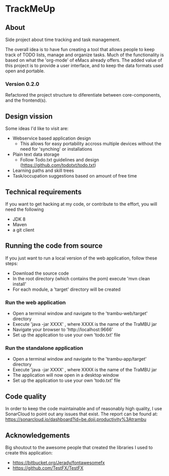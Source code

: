 # TrackMeUp

## About

Side project about time tracking and task management.

The overall idea is to have fun creating a tool that allows people to keep track
of TODO lists, manage and organize tasks.
Much of the functionality is based on what the 'org-mode' of eMacs already offers.
The added value of this project is to provide a user interface, and to keep the data formats used
open and portable.

### Version 0.2.0

Refactored the project structure to diferentiate between core-components, and
the frontend(s).


## Design vission

Some ideas I'd like to visit are:

* Webservice based application design
    * This allows for easy portability accross multiple devices without the need for 'synching' or installations
* Plain text data storage
    * Follow Todo.txt guidelines and design (https://github.com/todotxt/todo.txt)
* Learning paths and skill trees
* Task/occupation suggestions based on amount of free time

## Technical requirements

If you want to get hacking at my code, or contribute to the effort, 
you will need the following

* JDK 8
* Maven
* a git client

## Running the code from source

If you just want to run a local version of the web application,
follow these steps:

* Download the source code
* In the root directory (which contains the pom) execute 'mvn clean install'
* For each module, a 'target' directory will be created

### Run the web application
* Open a terminal window and navigate to the 'trambu-web/target' directory
* Execute 'java -jar XXXX' , where XXXX is the name of the TraMBU jar
* Navigate your browser to 'http://localhost:9666'
* Set up the application to use your own 'todo.txt' file

### Run the standalone application
* Open a terminal window and navigate to the 'trambu-app/target' directory
* Execute 'java -jar XXXX' , where XXXX is the name of the TraMBU jar
* The application will now open in a desktop window
* Set up the application to use your own 'todo.txt' file

## Code quality

In order to keep the code maintainable and of reasonably high quality,
I use SonarCloud to point out any issues that exist.
The report can be found at:
https://sonarcloud.io/dashboard?id=be.doji.productivity%3Atrambu


## Acknowledgements 

Big shoutout to the awesome people that created the libraries I used to create this application:

* https://bitbucket.org/Jerady/fontawesomefx
* https://github.com/TestFX/TestFX